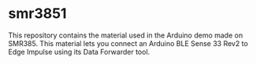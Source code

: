 # smr3851
This repository contains the material used in the Arduino demo made on SMR385. This material lets you connect an Arduino BLE Sense 33 Rev2 to Edge Impulse using its Data Forwarder tool. 
